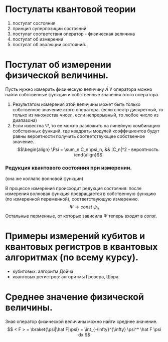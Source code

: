 # Постулаты квантовой теории
1. постулат состояния
2. принцип суперпозиции состояний
3. постулат соответствия оператор - физическая величина
4. постулат об измерении
5. постулат об эволюции состояний.

# Постулат об измерении физической величины. 

Пусть нужно измерить физическую величину $\hat A$
У оператора можно найти собственные функции и собственные значения этого оператора.

1. Результатом измерения этой величины может быть только собственное значение этого оператора. (если спектр дискретный, то только из множества чисел, если непрерывный, то любое число из диапазона)
2. Если известна $\Psi$, то ее можно разложить на линейную комбинацию собственных функций, где квадраты модулей коэффициентов будут равны вероятности получить соответствующее собственное значение. $$\begin{align} \Psi = \sum_n C_n \psi_n, && |C_n|^2 - вероятность \end{align}$$
### Редукция квантового состояния при измерении. 

(она же коллапс волновой функции)

В процессе измерения происходит редукция состояния: после измерения волновая функция превращается в собственную функцию (по измеренной переменной), соответствующую измерению. $$\Psi \rightarrow const\ \psi_n$$ Остальные перменные, от которых зависила $\Psi$ теперь входят в $const$.

# Примеры измерений кубитов и квантовых регистров в квантовых алгоритмах (по всему курсу). 

- кубитовых: алгоритм Дойча
- квантовых регистров: алгоритмы Гровера, Шора

# Среднее значение физической величины.

Зная оператор физической величины можно найти среднее значение.
$$
< F > = \braket{\psi|\hat F|\psi} = \int_{-\infty}^{\infty} \psi^* \hat F \psi dx
$$
